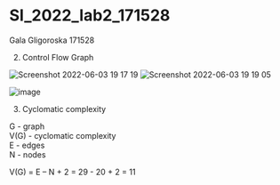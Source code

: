 # SI_2022_lab2_171528

Gala Gligoroska 171528

2. Control Flow Graph 

![Screenshot 2022-06-03 19 17 19](https://user-images.githubusercontent.com/63419322/171914243-7e8b9245-755a-40f5-9b6a-90218896d28a.png)
![Screenshot 2022-06-03 19 19 05](https://user-images.githubusercontent.com/63419322/171914303-79434780-2900-40ad-a30f-4d946f7773a9.png)


 ![image](https://user-images.githubusercontent.com/63419322/171912416-f4ece3a7-eed4-4cb7-b4d2-ea9ee7cd2b41.png)


3. Cyclomatic complexity 
  
  G - graph <br />
  V(G) - cyclomatic complexity <br />
  E - edges <br />
  N - nodes <br />
  
  V(G) = E – N + 2 = 29 - 20 + 2 = 11
  
